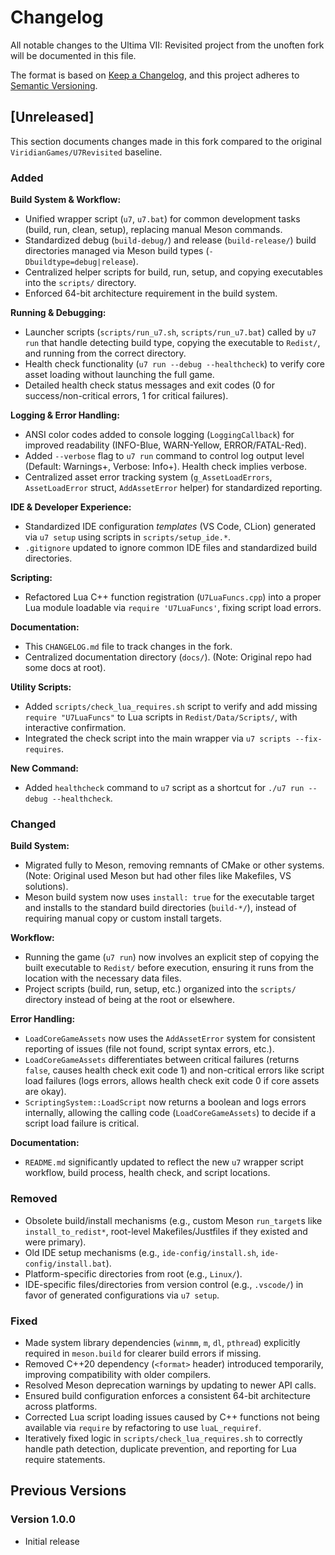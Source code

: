 # Changelog

All notable changes to the Ultima VII: Revisited project from the unoften fork will be documented in this file.

The format is based on [Keep a Changelog](https://keepachangelog.com/en/1.0.0/),
and this project adheres to [Semantic Versioning](https://semver.org/spec/v2.0.0.html).

## [Unreleased]

This section documents changes made in this fork compared to the original `ViridianGames/U7Revisited` baseline.

### Added

**Build System & Workflow:**
- Unified wrapper script (`u7`, `u7.bat`) for common development tasks (build, run, clean, setup), replacing manual Meson commands.
- Standardized debug (`build-debug/`) and release (`build-release/`) build directories managed via Meson build types (`-Dbuildtype=debug|release`).
- Centralized helper scripts for build, run, setup, and copying executables into the `scripts/` directory.
- Enforced 64-bit architecture requirement in the build system.

**Running & Debugging:**
- Launcher scripts (`scripts/run_u7.sh`, `scripts/run_u7.bat`) called by `u7 run` that handle detecting build type, copying the executable to `Redist/`, and running from the correct directory.
- Health check functionality (`u7 run --debug --healthcheck`) to verify core asset loading without launching the full game.
- Detailed health check status messages and exit codes (0 for success/non-critical errors, 1 for critical failures).

**Logging & Error Handling:**
- ANSI color codes added to console logging (`LoggingCallback`) for improved readability (INFO-Blue, WARN-Yellow, ERROR/FATAL-Red).
- Added `--verbose` flag to `u7 run` command to control log output level (Default: Warnings+, Verbose: Info+). Health check implies verbose.
- Centralized asset error tracking system (`g_AssetLoadErrors`, `AssetLoadError` struct, `AddAssetError` helper) for standardized reporting.

**IDE & Developer Experience:**
- Standardized IDE configuration *templates* (VS Code, CLion) generated via `u7 setup` using scripts in `scripts/setup_ide.*`.
- `.gitignore` updated to ignore common IDE files and standardized build directories.

**Scripting:**
- Refactored Lua C++ function registration (`U7LuaFuncs.cpp`) into a proper Lua module loadable via `require 'U7LuaFuncs'`, fixing script load errors.

**Documentation:**
- This `CHANGELOG.md` file to track changes in the fork.
- Centralized documentation directory (`docs/`). (Note: Original repo had some docs at root).

**Utility Scripts:**
- Added `scripts/check_lua_requires.sh` script to verify and add missing `require "U7LuaFuncs"` to Lua scripts in `Redist/Data/Scripts/`, with interactive confirmation.
- Integrated the check script into the main wrapper via `u7 scripts --fix-requires`.

**New Command:**
- Added `healthcheck` command to `u7` script as a shortcut for `./u7 run --debug --healthcheck`.

### Changed

**Build System:**
- Migrated fully to Meson, removing remnants of CMake or other systems. (Note: Original used Meson but had other files like Makefiles, VS solutions).
- Meson build system now uses `install: true` for the executable target and installs to the standard build directories (`build-*/`), instead of requiring manual copy or custom install targets.

**Workflow:**
- Running the game (`u7 run`) now involves an explicit step of copying the built executable to `Redist/` before execution, ensuring it runs from the location with the necessary data files.
- Project scripts (build, run, setup, etc.) organized into the `scripts/` directory instead of being at the root or elsewhere.

**Error Handling:**
- `LoadCoreGameAssets` now uses the `AddAssetError` system for consistent reporting of issues (file not found, script syntax errors, etc.).
- `LoadCoreGameAssets` differentiates between critical failures (returns `false`, causes health check exit code 1) and non-critical errors like script load failures (logs errors, allows health check exit code 0 if core assets are okay).
- `ScriptingSystem::LoadScript` now returns a boolean and logs errors internally, allowing the calling code (`LoadCoreGameAssets`) to decide if a script load failure is critical.

**Documentation:**
- `README.md` significantly updated to reflect the new `u7` wrapper script workflow, build process, health check, and script locations.

### Removed

- Obsolete build/install mechanisms (e.g., custom Meson `run_target`s like `install_to_redist*`, root-level Makefiles/Justfiles if they existed and were primary).
- Old IDE setup mechanisms (e.g., `ide-config/install.sh`, `ide-config/install.bat`).
- Platform-specific directories from root (e.g., `Linux/`).
- IDE-specific files/directories from version control (e.g., `.vscode/`) in favor of generated configurations via `u7 setup`.

### Fixed

- Made system library dependencies (`winmm`, `m`, `dl`, `pthread`) explicitly required in `meson.build` for clearer build errors if missing.
- Removed C++20 dependency (`<format>` header) introduced temporarily, improving compatibility with older compilers.
- Resolved Meson deprecation warnings by updating to newer API calls.
- Ensured build configuration enforces a consistent 64-bit architecture across platforms.
- Corrected Lua script loading issues caused by C++ functions not being available via `require` by refactoring to use `luaL_requiref`.
- Iteratively fixed logic in `scripts/check_lua_requires.sh` to correctly handle path detection, duplicate prevention, and reporting for Lua require statements.

## Previous Versions

### Version 1.0.0
- Initial release
